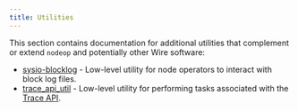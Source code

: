 ```yaml
---
title: Utilities
---
```


This section contains documentation for additional utilities that complement or extend `nodeop` and potentially other Wire software:

* [sysio-blocklog](sysio-blocklog.md) - Low-level utility for node operators to interact with block log files.
* [trace_api_util](trace-api-util.md) - Low-level utility for performing tasks associated with the [Trace API](../nodeop/plugins/trace-api-plugin.md).

